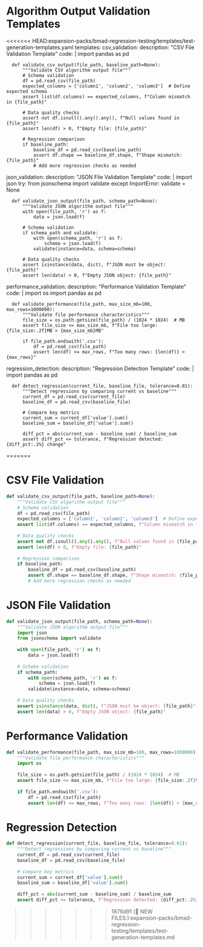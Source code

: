 # Algorithm Output Validation Templates

<<<<<<< HEAD:expansion-packs/bmad-regression-testing/templates/test-generation-templates.yaml
templates:
  csv_validation:
    description: "CSV File Validation Template"
    code: |
      import pandas as pd

      def validate_csv_output(file_path, baseline_path=None):
          """Validate CSV algorithm output file"""
          # Schema validation
          df = pd.read_csv(file_path)
          expected_columns = ['column1', 'column2', 'column3']  # Define expected schema
          assert list(df.columns) == expected_columns, f"Column mismatch in {file_path}"

          # Data quality checks
          assert not df.isnull().any().any(), f"Null values found in {file_path}"
          assert len(df) > 0, f"Empty file: {file_path}"

          # Regression comparison
          if baseline_path:
              baseline_df = pd.read_csv(baseline_path)
              assert df.shape == baseline_df.shape, f"Shape mismatch: {file_path}"
              # Add more regression checks as needed

  json_validation:
    description: "JSON File Validation Template"
    code: |
      import json
      try:
          from jsonschema import validate
      except ImportError:
          validate = None

      def validate_json_output(file_path, schema_path=None):
          """Validate JSON algorithm output file"""
          with open(file_path, 'r') as f:
              data = json.load(f)

          # Schema validation
          if schema_path and validate:
              with open(schema_path, 'r') as f:
                  schema = json.load(f)
              validate(instance=data, schema=schema)

          # Data quality checks
          assert isinstance(data, dict), f"JSON must be object: {file_path}"
          assert len(data) > 0, f"Empty JSON object: {file_path}"

  performance_validation:
    description: "Performance Validation Template"
    code: |
      import os
      import pandas as pd

      def validate_performance(file_path, max_size_mb=100, max_rows=1000000):
          """Validate file performance characteristics"""
          file_size = os.path.getsize(file_path) / (1024 * 1024)  # MB
          assert file_size <= max_size_mb, f"File too large: {file_size:.2f}MB > {max_size_mb}MB"

          if file_path.endswith('.csv'):
              df = pd.read_csv(file_path)
              assert len(df) <= max_rows, f"Too many rows: {len(df)} > {max_rows}"

  regression_detection:
    description: "Regression Detection Template"
    code: |
      import pandas as pd

      def detect_regression(current_file, baseline_file, tolerance=0.01):
          """Detect regressions by comparing current vs baseline"""
          current_df = pd.read_csv(current_file)
          baseline_df = pd.read_csv(baseline_file)

          # Compare key metrics
          current_sum = current_df['value'].sum()
          baseline_sum = baseline_df['value'].sum()

          diff_pct = abs(current_sum - baseline_sum) / baseline_sum
          assert diff_pct <= tolerance, f"Regression detected: {diff_pct:.2%} change"
=======
# CSV File Validation
```python
def validate_csv_output(file_path, baseline_path=None):
    """Validate CSV algorithm output file"""
    # Schema validation
    df = pd.read_csv(file_path)
    expected_columns = ['column1', 'column2', 'column3']  # Define expected schema
    assert list(df.columns) == expected_columns, f"Column mismatch in {file_path}"
    
    # Data quality checks
    assert not df.isnull().any().any(), f"Null values found in {file_path}"
    assert len(df) > 0, f"Empty file: {file_path}"
    
    # Regression comparison
    if baseline_path:
        baseline_df = pd.read_csv(baseline_path)
        assert df.shape == baseline_df.shape, f"Shape mismatch: {file_path}"
        # Add more regression checks as needed
```

# JSON File Validation
```python
def validate_json_output(file_path, schema_path=None):
    """Validate JSON algorithm output file"""
    import json
    from jsonschema import validate
    
    with open(file_path, 'r') as f:
        data = json.load(f)
    
    # Schema validation
    if schema_path:
        with open(schema_path, 'r') as f:
            schema = json.load(f)
        validate(instance=data, schema=schema)
    
    # Data quality checks
    assert isinstance(data, dict), f"JSON must be object: {file_path}"
    assert len(data) > 0, f"Empty JSON object: {file_path}"
```

# Performance Validation
```python
def validate_performance(file_path, max_size_mb=100, max_rows=1000000):
    """Validate file performance characteristics"""
    import os
    
    file_size = os.path.getsize(file_path) / (1024 * 1024)  # MB
    assert file_size <= max_size_mb, f"File too large: {file_size:.2f}MB > {max_size_mb}MB"
    
    if file_path.endswith('.csv'):
        df = pd.read_csv(file_path)
        assert len(df) <= max_rows, f"Too many rows: {len(df)} > {max_rows}"
```

# Regression Detection
```python
def detect_regression(current_file, baseline_file, tolerance=0.01):
    """Detect regressions by comparing current vs baseline"""
    current_df = pd.read_csv(current_file)
    baseline_df = pd.read_csv(baseline_file)
    
    # Compare key metrics
    current_sum = current_df['value'].sum()
    baseline_sum = baseline_df['value'].sum()
    
    diff_pct = abs(current_sum - baseline_sum) / baseline_sum
    assert diff_pct <= tolerance, f"Regression detected: {diff_pct:.2%} change"
```
>>>>>>> 1876d91 (🔧 NEW FILES:):expansion-packs/bmad-regression-testing/templates/test-generation-templates.md
